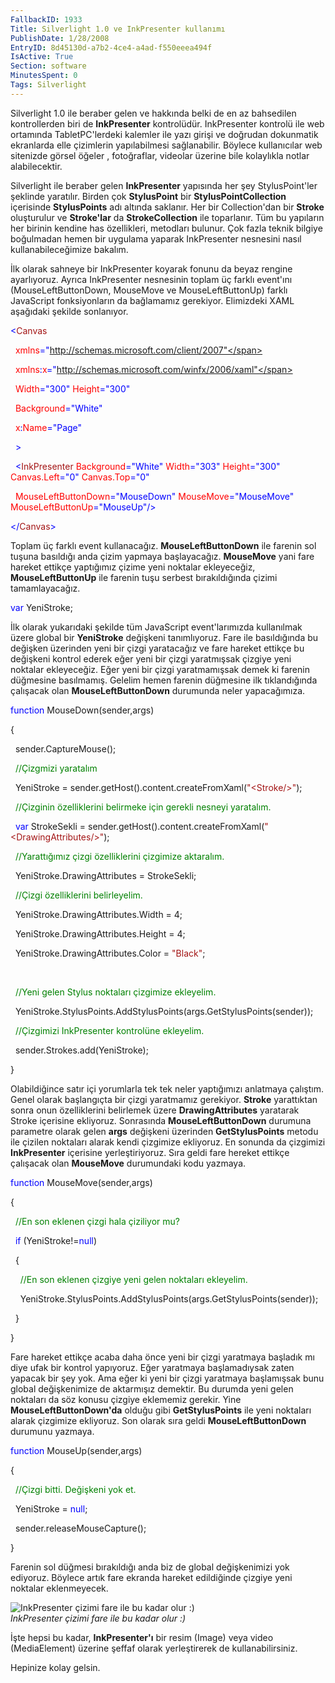```yaml
---
FallbackID: 1933
Title: Silverlight 1.0 ve InkPresenter kullanımı
PublishDate: 1/28/2008
EntryID: 8d45130d-a7b2-4ce4-a4ad-f550eeea494f
IsActive: True
Section: software
MinutesSpent: 0
Tags: Silverlight
---
```

Silverlight 1.0 ile beraber gelen ve hakkında belki de en az bahsedilen
kontrollerden biri de **InkPresenter** kontrolüdür. InkPresenter
kontrolü ile web ortamında TabletPC'lerdeki kalemler ile yazı girişi ve
doğrudan dokunmatik ekranlarda elle çizimlerin yapılabilmesi
sağlanabilir. Böylece kullanıcılar web sitenizde görsel öğeler ,
fotoğraflar, videolar üzerine bile kolaylıkla notlar alabilecektir.

Silverlight ile beraber gelen **InkPresenter** yapısında her şey
StylusPoint'ler şeklinde yaratılır. Birden çok **StylusPoint** bir
**StylusPointCollection** içerisinde **StylusPoints** adı altında
saklanır. Her bir Collection'dan bir **Stroke** oluşturulur ve
**Stroke'lar** da **StrokeCollection** ile toparlanır. Tüm bu yapıların
her birinin kendine has özellikleri, metodları bulunur. Çok fazla teknik
bilgiye boğulmadan hemen bir uygulama yaparak InkPresenter nesnesini
nasıl kullanabileceğimize bakalım.

İlk olarak sahneye bir InkPresenter koyarak fonunu da beyaz rengine
ayarlıyoruz. Ayrıca InkPresenter nesnesinin toplam üç farklı event'ını
(MouseLeftButtonDown, MouseMove ve MouseLeftButtonUp) farklı JavaScript
fonksiyonların da bağlamamız gerekiyor. Elimizdeki XAML aşağıdaki
şekilde sonlanıyor.

<span style="color: blue;">\<</span><span
style="color: #a31515;">Canvas</span>

<span style="color: red;">  xmlns</span><span
style="color: blue;">="http://schemas.microsoft.com/client/2007"</span>

<span style="color: red;">  xmlns</span><span
style="color: blue;">:</span><span style="color: red;">x</span><span
style="color: blue;">="http://schemas.microsoft.com/winfx/2006/xaml"</span>

<span style="color: red;">  Width</span><span
style="color: blue;">="300"</span><span style="color: red;">
Height</span><span style="color: blue;">="300"</span>

<span style="color: red;">  Background</span><span
style="color: blue;">="White"</span>

<span style="color: red;">  x</span><span
style="color: blue;">:</span><span style="color: red;">Name</span><span
style="color: blue;">="Page"</span>

<span style="color: blue;">  \></span>

<span style="color: #a31515;">  </span><span
style="color: blue;">\<</span><span
style="color: #a31515;">InkPresenter</span><span style="color: red;">
Background</span><span style="color: blue;">="White"</span> <span
style="color: red;"> Width</span><span
style="color: blue;">="303"</span><span style="color: red;">
Height</span><span style="color: blue;">="300"</span><span
style="color: red;"> Canvas.Left</span><span
style="color: blue;">="0"</span><span style="color: red;">
Canvas.Top</span><span style="color: blue;">="0"</span>

  <span style="color: red;"> MouseLeftButtonDown</span><span
style="color: blue;">="MouseDown"</span><span style="color: red;">
MouseMove</span><span style="color: blue;">="MouseMove"</span><span
style="color: red;"> MouseLeftButtonUp</span><span
style="color: blue;">="MouseUp"/\></span>

<span style="color: blue;">\</</span><span
style="color: #a31515;">Canvas</span><span
style="color: blue;">\></span>

Toplam üç farklı event kullanacağız. **MouseLeftButtonDown** ile farenin
sol tuşuna basıldığı anda çizim yapmaya başlayacağız. **MouseMove** yani
fare hareket ettikçe yaptığımız çizime yeni noktalar ekleyeceğiz,
**MouseLeftButtonUp** ile farenin tuşu serbest bırakıldığında çizimi
tamamlayacağız.

<span style="color: blue;">var</span> YeniStroke;

İlk olarak yukarıdaki şekilde tüm JavaScript event'larımızda kullanılmak
üzere global bir **YeniStroke** değişkeni tanımlıyoruz. Fare ile
basıldığında bu değişken üzerinden yeni bir çizgi yaratacağız ve fare
hareket ettikçe bu değişkeni kontrol ederek eğer yeni bir çizgi
yaratmışsak çizgiye yeni noktalar ekleyeceğiz. Eğer yeni bir çizgi
yaratmamışsak demek ki farenin düğmesine basılmamış. Gelelim hemen
farenin düğmesine ilk tıklandığında çalışacak olan
**MouseLeftButtonDown** durumunda neler yapacağımıza.

<span style="color: blue;">function</span> MouseDown(sender,args)

{

  sender.CaptureMouse();

  <span style="color: green;">//Çizgmizi yaratalım</span>

  YeniStroke = sender.getHost().content.createFromXaml(<span
style="color: #a31515;">"\<Stroke/\>"</span>);

  <span style="color: green;">//Çizginin özelliklerini belirmeke için
gerekli nesneyi yaratalım.</span>

  <span style="color: blue;">var</span> StrokeSekli =
sender.getHost().content.createFromXaml(<span
style="color: #a31515;">"\<DrawingAttributes/\>"</span>);

  <span style="color: green;">//Yarattığımız çizgi özelliklerini
çizgimize aktaralım.</span>

  YeniStroke.DrawingAttributes = StrokeSekli;

  <span style="color: green;">//Çizgi özelliklerini belirleyelim.</span>

  YeniStroke.DrawingAttributes.Width = 4;

  YeniStroke.DrawingAttributes.Height = 4;

  YeniStroke.DrawingAttributes.Color = <span
style="color: #a31515;">"Black"</span>;

 

  <span style="color: green;">//Yeni gelen Stylus noktaları çizgimize
ekleyelim.</span>

  YeniStroke.StylusPoints.AddStylusPoints(args.GetStylusPoints(sender));

  <span style="color: green;">//Çizgimizi InkPresenter kontrolüne
ekleyelim.</span>

  sender.Strokes.add(YeniStroke);

}

Olabildiğince satır içi yorumlarla tek tek neler yaptığımızı anlatmaya
çalıştım. Genel olarak başlangıçta bir çizgi yaratmamız gerekiyor.
**Stroke** yarattıktan sonra onun özelliklerini belirlemek üzere
**DrawingAttributes** yaratarak Stroke içerisine ekliyoruz. Sonrasında
**MouseLeftButtonDown** durumuna parametre olarak gelen **args**
değişkeni üzerinden **GetStylusPoints** metodu ile çizilen noktaları
alarak kendi çizgimize ekliyoruz. En sonunda da çizgimizi
**InkPresenter** içerisine yerleştiriyoruz. Sıra geldi fare hereket
ettikçe çalışacak olan **MouseMove** durumundaki kodu yazmaya.

<span style="color: blue;">function</span> MouseMove(sender,args)

{

  <span style="color: green;">//En son eklenen çizgi hala çiziliyor
mu?</span>

  <span style="color: blue;">if</span> (YeniStroke!=<span
style="color: blue;">null</span>)

  {

    <span style="color: green;">//En son eklenen çizgiye yeni gelen
noktaları ekleyelim.</span>

   
YeniStroke.StylusPoints.AddStylusPoints(args.GetStylusPoints(sender));

  }

}

Fare hareket ettikçe acaba daha önce yeni bir çizgi yaratmaya başladık
mı diye ufak bir kontrol yapıyoruz. Eğer yaratmaya başlamadıysak zaten
yapacak bir şey yok. Ama eğer ki yeni bir çizgi yaratmaya başlamışsak
bunu global değişkenimize de aktarmışız demektir. Bu durumda yeni gelen
noktaları da söz konusu çizgiye eklememiz gerekir. Yine
**MouseLeftButtonDown'da** olduğu gibi **GetStylusPoints** ile yeni
noktaları alarak çizgimize ekliyoruz. Son olarak sıra geldi
**MouseLeftButtonDown** durumunu yazmaya.

<span style="color: blue;">function</span> MouseUp(sender,args)

{

  <span style="color: green;">//Çizgi bitti. Değişkeni yok et.</span>

  YeniStroke = <span style="color: blue;">null</span>;

  sender.releaseMouseCapture();

}

Farenin sol düğmesi bırakıldığı anda biz de global değişkenimizi yok
ediyoruz. Böylece artık fare ekranda hareket edildiğinde çizgiye yeni
noktalar eklenmeyecek.

![InkPresenter çizimi fare ile bu kadar olur
:)](http://cdn.daron.yondem.com/assets/1933/27012008_1.png)\
*InkPresenter çizimi fare ile bu kadar olur :)*

İşte hepsi bu kadar, **InkPresenter'ı** bir resim (Image) veya video
(MediaElement) üzerine şeffaf olarak yerleştirerek de kullanabilirsiniz.

Hepinize kolay gelsin.


